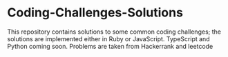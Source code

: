 # Coding-Challenges-Solutions
This repository contains solutions to some common coding challenges; the solutions are implemented either in Ruby or JavaScript. TypeScript and Python coming soon.
Problems are taken from Hackerrank and leetcode
